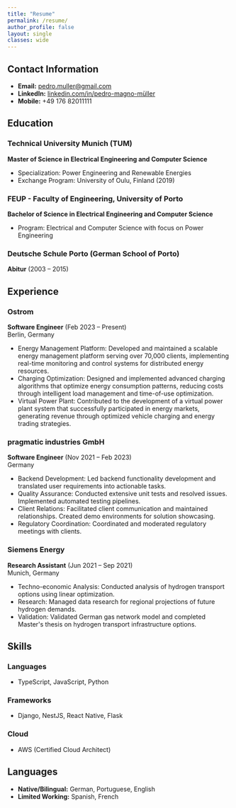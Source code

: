 ```yaml
---
title: "Resume"
permalink: /resume/
author_profile: false
layout: single
classes: wide
---
```


## Contact Information
- **Email:** pedro.muller@gmail.com
- **LinkedIn:** [linkedin.com/in/pedro-magno-müller](https://www.linkedin.com/in/pedro-magno-m%C3%BCller/)
- **Mobile:** +49 176 82011111

## Education
### Technical University Munich (TUM)
**Master of Science in Electrical Engineering and Computer Science**  
- Specialization: Power Engineering and Renewable Energies
- Exchange Program: University of Oulu, Finland (2019)

### FEUP - Faculty of Engineering, University of Porto
**Bachelor of Science in Electrical Engineering and Computer Science**  
- Program: Electrical and Computer Science with focus on Power Engineering

### Deutsche Schule Porto (German School of Porto)
**Abitur** (2003 – 2015)

## Experience
### Ostrom
**Software Engineer** (Feb 2023 – Present)  
Berlin, Germany
- Energy Management Platform: Developed and maintained a scalable energy management platform serving over 70,000 clients, implementing real-time monitoring and control systems for distributed energy resources.
- Charging Optimization: Designed and implemented advanced charging algorithms that optimize energy consumption patterns, reducing costs through intelligent load management and time-of-use optimization.
- Virtual Power Plant: Contributed to the development of a virtual power plant system that successfully participated in energy markets, generating revenue through optimized vehicle charging and energy trading strategies.

### pragmatic industries GmbH
**Software Engineer** (Nov 2021 – Feb 2023)  
Germany
- Backend Development: Led backend functionality development and translated user requirements into actionable tasks.
- Quality Assurance: Conducted extensive unit tests and resolved issues. Implemented automated testing pipelines.
- Client Relations: Facilitated client communication and maintained relationships. Created demo environments for solution showcasing.
- Regulatory Coordination: Coordinated and moderated regulatory meetings with clients.

### Siemens Energy
**Research Assistant** (Jun 2021 – Sep 2021)  
Munich, Germany
- Techno-economic Analysis: Conducted analysis of hydrogen transport options using linear optimization.
- Research: Managed data research for regional projections of future hydrogen demands.
- Validation: Validated German gas network model and completed Master's thesis on hydrogen transport infrastructure options.

## Skills
### Languages
- TypeScript, JavaScript, Python

### Frameworks
- Django, NestJS, React Native, Flask

### Cloud
- AWS (Certified Cloud Architect)

## Languages
- **Native/Bilingual:** German, Portuguese, English
- **Limited Working:** Spanish, French 